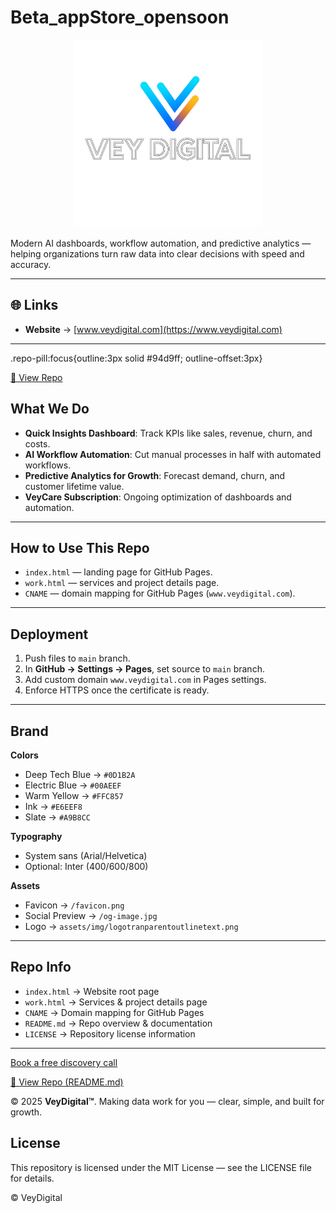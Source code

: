 # Beta_appStore_opensoon

<p align="center">
  <img src="assets/img/logotranparentoutlinetext.png" alt="VeyDigital Logo" width="300">
</p>

Modern AI dashboards, workflow automation, and predictive analytics — helping organizations turn raw data into clear decisions with speed and accuracy.

---

## 🌐 Links
- **Website** → [www.veydigital.com](https://www.veydigital.com)  

---

.repo-pill:focus{outline:3px solid #94d9ff; outline-offset:3px}


<a class="repo-pill" href="https://github.com/Vey27/veydigital-site" target="_blank" rel="noopener" aria-label="Open GitHub repo (README.md) in a new tab">
  📂 View Repo
</a>



## What We Do
- **Quick Insights Dashboard**: Track KPIs like sales, revenue, churn, and costs.  
- **AI Workflow Automation**: Cut manual processes in half with automated workflows.  
- **Predictive Analytics for Growth**: Forecast demand, churn, and customer lifetime value.  
- **VeyCare Subscription**: Ongoing optimization of dashboards and automation.  

---

## How to Use This Repo
- `index.html` — landing page for GitHub Pages.  
- `work.html` — services and project details page.  
- `CNAME` — domain mapping for GitHub Pages (`www.veydigital.com`).  

---

## Deployment
1. Push files to `main` branch.  
2. In **GitHub → Settings → Pages**, set source to `main` branch.  
3. Add custom domain `www.veydigital.com` in Pages settings.  
4. Enforce HTTPS once the certificate is ready.  

---

## Brand
**Colors**  
- Deep Tech Blue → `#0D1B2A`  
- Electric Blue → `#00AEEF`  
- Warm Yellow → `#FFC857`  
- Ink → `#E6EEF8`  
- Slate → `#A9B8CC`  

**Typography**  
- System sans (Arial/Helvetica)  
- Optional: Inter (400/600/800)  

**Assets**  
- Favicon → `/favicon.png`  
- Social Preview → `/og-image.jpg`  
- Logo → `assets/img/logotranparentoutlinetext.png`  

---

## Repo Info
- `index.html` → Website root page  
- `work.html` → Services & project details page  
- `CNAME` → Domain mapping for GitHub Pages  
- `README.md` → Repo overview & documentation  
- `LICENSE` → Repository license information  

---
<footer>
  <p>
    <a class="cta" href="https://calendly.com/veydigital/30min-discovery?utm_source=site&utm_medium=cta&utm_campaign=footer" target="_blank" rel="noopener">Book a free discovery call</a>
  </p>
  <p style="margin-top:.4rem">
    <a href="https://github.com/Vey27/veydigital-site" target="_blank" rel="noopener" aria-label="Open GitHub repo (README.md) in a new tab">📂 View Repo (README.md)</a>
  </p>
  <p>© 2025 <strong>VeyDigital™</strong>. Making data work for you — clear, simple, and built for growth.</p>
</footer>


## License
This repository is licensed under the MIT License — see the LICENSE file for details.  

© VeyDigital

